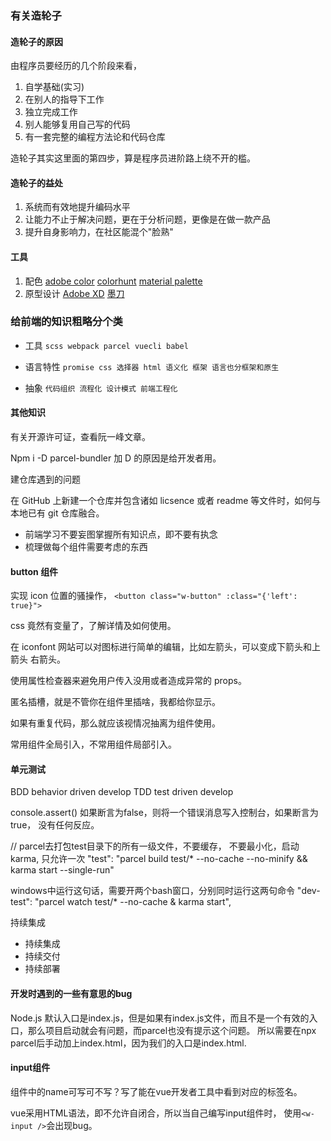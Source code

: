 ### 有关造轮子

#### 造轮子的原因

由程序员要经历的几个阶段来看，

1. 自学基础(实习)
2. 在别人的指导下工作
3. 独立完成工作
4. 别人能够复用自己写的代码
5. 有一套完整的编程方法论和代码仓库

造轮子其实这里面的第四步，算是程序员进阶路上绕不开的槛。

#### 造轮子的益处

1. 系统而有效地提升编码水平
2. 让能力不止于解决问题，更在于分析问题，更像是在做一款产品
3. 提升自身影响力，在社区能混个"脸熟"

#### 工具

1. 配色 [adobe color](https://color.adobe.com/zh/create/color-wheel/)	[colorhunt](https://colorhunt.co)	[material palette](https://www.materialpalette.com)
2. 原型设计 [Adobe XD](https://www.adobe.com/cn/products/xd.html)	[墨刀](https://modao.cc)

### 给前端的知识粗略分个类

- 工具 `scss webpack parcel vuecli babel`

- 语言特性 `promise css 选择器 html 语义化 框架 语言也分框架和原生`

- 抽象 `代码组织 流程化 设计模式 前端工程化`

#### 其他知识

有关开源许可证，查看阮一峰文章。

Npm i -D parcel-bundler 加 D 的原因是给开发者用。

建仓库遇到的问题

在 GitHub 上新建一个仓库并包含诸如 licsence 或者 readme 等文件时，如何与本地已有 git 仓库融合。

- 前端学习不要妄图掌握所有知识点，即不要有执念
- 梳理做每个组件需要考虑的东西

#### button 组件

实现 icon 位置的骚操作，
`<button class="w-button" :class="{'left': true}">`

css 竟然有变量了，了解详情及如何使用。

在 iconfont 网站可以对图标进行简单的编辑，比如左箭头，可以变成下箭头和上箭头 右箭头。

使用属性检查器来避免用户传入没用或者造成异常的 props。

匿名插槽，就是不管你在组件里插啥，我都给你显示。

如果有重复代码，那么就应该视情况抽离为组件使用。

常用组件全局引入，不常用组件局部引入。

#### 单元测试
BDD behavior driven develop
TDD test driven develop 

console.assert() 如果断言为false，则将一个错误消息写入控制台，如果断言为true， 没有任何反应。

 // parcel去打包test目录下的所有一级文件，不要缓存， 不要最小化，启动 karma, 只允许一次
    "test": "parcel build test/* --no-cache --no-minify && karma start --single-run"

windows中运行这句话，需要开两个bash窗口，分别同时运行这两句命令
"dev-test": "parcel watch test/* --no-cache & karma start",

持续集成
- 持续集成
- 持续交付
- 持续部署

#### 开发时遇到的一些有意思的bug
Node.js 默认入口是index.js，但是如果有index.js文件，而且不是一个有效的入口，那么项目启动就会有问题，而parcel也没有提示这个问题。
所以需要在npx parcel后手动加上index.html，因为我们的入口是index.html.

#### input组件
组件中的name可写可不写？写了能在vue开发者工具中看到对应的标签名。

vue采用HTML语法，即不允许自闭合，所以当自己编写input组件时， 使用`<w-input />`会出现bug。
